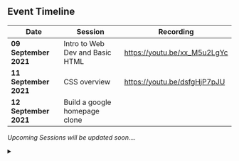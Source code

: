 ## Event Timeline

|Date|Session|Recording|
|------------|--------------|--------|
|**09 September 2021**|Intro to Web Dev and Basic HTML|https://youtu.be/xx_M5u2LgYc|
|**11 September 2021**|CSS overview|https://youtu.be/dsfgHjP7pJU|
|**12 September 2021**|Build a google homepage clone|

*Upcoming Sessions will be updated soon....*


<details><summary></summary>Thank You<script async src="https://cdn.splitbee.io/sb.js"></script></details>
